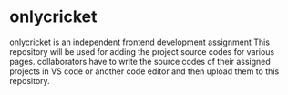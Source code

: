 # onlycricket
onlycricket is an independent frontend development assignment
This repository will be used for adding the project source codes for various pages. 
collaborators have to write the source codes of their assigned projects in VS code or another code editor and then upload them to this repository.
